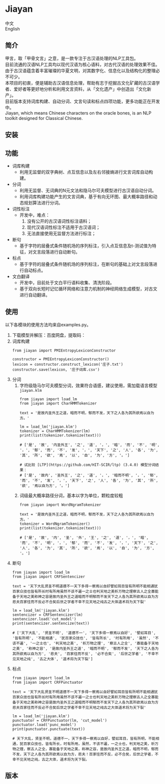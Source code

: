 # Jiayan
中文  
English  

## 简介
甲言，取「甲骨文言」之意，是一款专注于古汉语处理的NLP工具包。  
目前流通的汉语NLP工具均以现代汉语为核心语料，对古代汉语的处理效果不佳。由于古汉语蕴含着丰富璀璨的华夏文明，对其数字化、信息化以及结构化的整理必不可少。  
本项目的初衷，便是辅助古汉语信息处理，帮助有志于挖掘古文化矿藏的古汉语学者、爱好者等更好地分析和利用文言资料，从「文化遗产」中创造出「文化新产」。  
目前版本支持词库构建、自动分词、文言句读和标点四项功能，更多功能正在开发中。  
Jiayan, which means Chinese characters on the oracle bones, is an NLP toolkit designed for Classical Chinese.  

## 安装  

## 功能  
* 词库构建  
  * 利用无监督的双字典树、点互信息以及左右邻接熵进行文言词库自动构建。
* 分词  
  * 利用无监督、无词典的N元文法和隐马尔可夫模型进行古汉语自动分词。
  * 利用词库构建功能产生的文言词典，基于有向无环图、最大概率路径和动态规划算法进行分词。
* 词性标注  
  * 开发中，难点：
    1. 没有公开的古汉语词性标注语料；
    2. 现代汉语词性标注不适用于古汉语词；
    3. 无法直接使用无监督方法进行标注；
* 断句
  * 基于字符的层叠式条件随机场的序列标注，引入点互信息及t-测试值为特征，对文言段落进行自动断句。
* 标点
  * 基于字符的层叠式条件随机场的序列标注，在断句的基础上对文言段落进行自动标点。
* 文白翻译
  * 开发中，目前处于文白平行语料收集、清洗阶段。
  * 基于双向长短时记忆循环网络和注意力机制的神经网络生成模型，对古文进行自动翻译。

## 使用  
以下各模块的使用方法均来自examples.py。
1. 下载模型并解压：百度网盘，提取码：
2. 词库构建  
   ```
   from jiayan import PMIEntropyLexiconConstructor
   
   constructor = PMIEntropyLexiconConstructor()
   lexicon = constructor.construct_lexicon('庄子.txt')
   constructor.save(lexicon, '庄子词库.csv')
   ```
3. 分词  
    1. 字符级隐马尔可夫模型分词，效果符合语感，建议使用，需加载语言模型 `jiayan.klm`
        ```
        from jiayan import load_lm
        from jiayan import CharHMMTokenizer
        
        text = '是故内圣外王之道，暗而不明，郁而不发，天下之人各为其所欲焉以自为方。'
        
        lm = load_lm('jiayan.klm')
        tokenizer = CharHMMTokenizer(lm)
        print(list(tokenizer.tokenize(text)))
        
        # ['是', '故', '内圣外王', '之', '道', '，', '暗', '而', '不', '明', '，', '郁', '而', '不', '发', '，', '天下', '之', '人', '各', '为', '其', '所', '欲', '焉', '以', '自', '为', '方', '。']
        
        # 试比较 [LTP](https://github.com/HIT-SCIR/ltp) (3.4.0) 模型分词结果：
        # ['是', '故内', '圣外王', '之', '道', '，', '暗而不明', '，', '郁', '而', '不', '发', '，', '天下', '之', '人', '各', '为', '其', '所', '欲', '焉以自为方', '。']
        ```
    2. 词级最大概率路径分词，基本以字为单位，颗粒度较粗
        ```
        from jiayan import WordNgramTokenizer
        
        text = '是故内圣外王之道，暗而不明，郁而不发，天下之人各为其所欲焉以自为方。'
        tokenizer = WordNgramTokenizer()
        print(list(tokenizer.tokenize(text)))
        
        # ['是', '故', '内', '圣', '外', '王', '之', '道', '，', '暗', '而', '不', '明', '，', '郁', '而', '不', '发', '，', '天下', '之', '人', '各', '为', '其', '所', '欲', '焉', '以', '自', '为', '方', '。']
        ```
4. 断句
    ```
    from jiayan import load_lm
    from jiayan import CRFSentencizer
    
    text = '天下大乱贤圣不明道德不一天下多得一察焉以自好譬如耳目皆有所明不能相通犹百家众技也皆有所长时有所用虽然不该不遍一之士也判天地之美析万物之理察古人之全寡能备于天地之美称神之容是故内圣外王之道暗而不明郁而不发天下之人各为其所欲焉以自为方悲夫百家往而不反必不合矣后世之学者不幸不见天地之纯古之大体道术将为天下裂'
    
    lm = load_lm('jiayan.klm')
    sentencizer = CRFSentencizer(lm)
    sentencizer.load('cut_model')
    print(sentencizer.sentencize(text))
    
    # ['天下大乱', '贤圣不明', '道德不一', '天下多得一察焉以自好', '譬如耳目', '皆有所明', '不能相通', '犹百家众技也', '皆有所长', '时有所用', '虽然', '不该不遍', '一之士也', '判天地之美', '析万物之理', '察古人之全', '寡能备于天地之美', '称神之容', '是故内圣外王之道', '暗而不明', '郁而不发', '天下之人各为其所欲焉以自为方', '悲夫', '百家往而不反', '必不合矣', '后世之学者', '不幸不见天地之纯', '古之大体', '道术将为天下裂']
    ```
5. 标点
    ```
    from jiayan import load_lm
    from jiayan import CRFPunctuator
    
    text = '天下大乱贤圣不明道德不一天下多得一察焉以自好譬如耳目皆有所明不能相通犹百家众技也皆有所长时有所用虽然不该不遍一之士也判天地之美析万物之理察古人之全寡能备于天地之美称神之容是故内圣外王之道暗而不明郁而不发天下之人各为其所欲焉以自为方悲夫百家往而不反必不合矣后世之学者不幸不见天地之纯古之大体道术将为天下裂'
    
    lm = load_lm('jiayan.klm')
    punctuator = CRFPunctuator(lm, 'cut_model')
    punctuator.load('punc_model')
    print(punctuator.punctuate(text))
    
    # 天下大乱，贤圣不明，道德不一，天下多得一察焉以自好，譬如耳目，皆有所明，不能相通，犹百家众技也，皆有所长，时有所用，虽然，不该不遍，一之士也，判天地之美，析万物之理，察古人之全，寡能备于天地之美，称神之容，是故内圣外王之道，暗而不明，郁而不发，天下之人各为其所欲焉以自为方，悲夫！百家往而不反，必不合矣，后世之学者，不幸不见天地之纯，古之大体，道术将为天下裂。
    ```
## 版本

